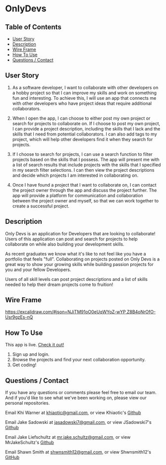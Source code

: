 # OnlyDevs

## Table of Contents

- [User Story](#user-story)
- [Description](#description)
- [Wire Frame](#wire-frame)
- [How To Use](#how-to-use)
- [Questions / Contact](#questions--contact)

## User Story

1. As a software developer, I want to collaborate with other developers on a hobby project so that I can improve my skills and work on something fun and interesting. To achieve this, I will use an app that connects me with other developers who have project ideas that require additional collaborators.

2. When I open the app, I can choose to either post my own project or search for projects to collaborate on. If I choose to post my own project, I can provide a project description, including the skills that I lack and the skills that I need from potential collaborators. I can also add tags to my project, which will help other developers find it when they search for projects.

3. If I choose to search for projects, I can use a search function to filter projects based on the skills that I possess. The app will present me with a list of search results that include projects with the skills that I specified in my search filter selections. I can then view the project descriptions and decide which projects I am interested in collaborating on.

4. Once I have found a project that I want to collaborate on, I can contact the project owner through the app and discuss the project further. The app will provide a platform for communication and collaboration between the project owner and myself, so that we can work together to create a successful project.

## Description

Only Devs is an application for Developers that are looking to collaborate! Users of this application can post and search for projects to help collaborate on while also building your development skills.

As recent graduates we know what it's like to not feel like you have a portfolio that feels "full". Collaborating on projects posted on Only Devs is a great way to show your growing skills while building passion projects for you and your fellow Developers.

Users of all skill levels can post project descriptions and a list of skills needed to help their dream projects come to fruition!

## Wire Frame

https://excalidraw.com/#json=NJiTM91oO0eUqWYoZ-wYP,Z8B4oNrOfO-Usr9gzEs-nQ

## How To Use

This app is live.
[Check it out!](https://onlydevs.herokuapp.com/)

1. Sign up and login.
2. Browse the projects and find your next collaboration opportunity.
3. Get coding!

## Questions / Contact

If you have any questions or comments please feel free to email our team. And if you'd like to see what we've been working on, please view our personal repositories.

Email Khi Warner at [khiaotic@gmail.com](mailto:khiaotic@gmail.com), or view Khiaotic's [Github](https://github.com/Khiaotic)

Email Jake Sadowski at [jasadowski7@gmail.com](mailto:jakes@gmail.com), or view JSadowski7's [Github](https://github.com/jsadowski7)

Email Jake Liefschultz at [mr.jake.schultz@gmail.com](mailto:mr.jake.schultz@gmail.com), or view MrJakeSchultz's [Github](https://github.com/mrjakeschultz)

Email Shawn Smith at [shwnsmith12@gmail.com](mailto:shwnsmith12@gmail.com), or view Shwnsmith12's [GitHub](https://github.com/shwnsmith12)
